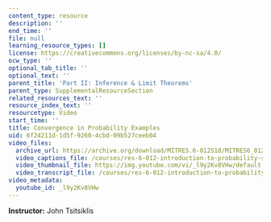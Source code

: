 ```yaml
---
content_type: resource
description: ''
end_time: ''
file: null
learning_resource_types: []
license: https://creativecommons.org/licenses/by-nc-sa/4.0/
ocw_type: ''
optional_tab_title: ''
optional_text: ''
parent_title: 'Part II: Inference & Limit Theorems'
parent_type: SupplementalResourceSection
related_resources_text: ''
resource_index_text: ''
resourcetype: Video
start_time: ''
title: Convergence in Probability Examples
uid: 6f24211d-1d5f-9260-4cbd-09b527ceeb04
video_files:
  archive_url: https://archive.org/download/MITRES.6-012S18/MITRES6_012S18_L18-07_300k.mp4
  video_captions_file: /courses/res-6-012-introduction-to-probability-spring-2018/eb7a47f34eaa58dbba67cd7702adafea_l9y2Kv8VHw.vtt
  video_thumbnail_file: https://img.youtube.com/vi/_l9y2Kv8VHw/default.jpg
  video_transcript_file: /courses/res-6-012-introduction-to-probability-spring-2018/c02b521bd40ccd2c09550ce3a9883824_l9y2Kv8VHw.pdf
video_metadata:
  youtube_id: _l9y2Kv8VHw
---
```


**Instructor:** John Tsitsiklis

